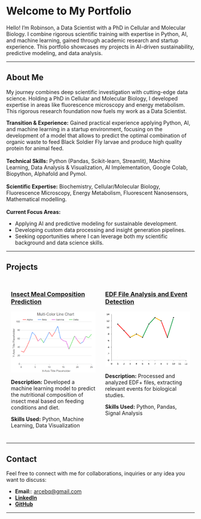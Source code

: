 # Welcome to My Portfolio  

Hello! I’m Robinson, a Data Scientist with a PhD in Cellular and Molecular Biology. I combine rigorous scientific training with expertise in Python, AI, and machine learning, gained through academic research and startup experience. This portfolio showcases my projects in AI-driven sustainability, predictive modeling, and data analysis.

---

## About Me  
My journey combines deep scientific investigation with cutting-edge data science. Holding a PhD in Cellular and Molecular Biology, I developed expertise in areas like fluorescence microscopy and energy metabolism. This rigorous research foundation now fuels my work as a Data Scientist.

**Transition & Experience:** Gained practical experience applying Python, AI, and machine learning in a startup environment, focusing on the development of a model that allows to predict the optimal combination of organic waste to feed Black Soldier Fly larvae and produce high quality protein for animal feed.<br>
<br>
**Technical Skills:** Python (Pandas, Scikit-learn, Streamlit), Machine Learning, Data Analysis & Visualization, AI Implementation, Google Colab, Biopython, Alphafold and Pymol.<br>
<br>
**Scientific Expertise:** Biochemistry, Cellular/Molecular Biology, Fluorescence Microscopy, Energy Metabolism, Fluorescent Nanosensors, Mathematical modelling.<br>
<br>
**Current Focus Areas:** <br>
- Applying AI and predictive modeling for sustainable development.
- Developing custom data processing and insight generation pipelines.
- Seeking opportunities where I can leverage both my scientific background and data science skills.

---

## Projects  

<div style="display: flex; justify-content: space-around; flex-wrap: wrap;">

<!-- Project 1 -->
<div style="width: 45%; margin: 10px;">
  <h3><a href="./project1">Insect Meal Composition Prediction</a></h3>
  <img src="./assets/placeholder1.png" alt="Insect Meal Prediction" style="width:100%; height:auto;">
  <p><strong>Description:</strong> Developed a machine learning model to predict the nutritional composition of insect meal based on feeding conditions and diet.</p>
  <p><strong>Skills Used:</strong> Python, Machine Learning, Data Visualization</p>
</div>

<!-- Project 2 -->
<div style="width: 45%; margin: 10px;">
  <h3><a href="./project2">EDF File Analysis and Event Detection</a></h3>
  <img src="./assets/placeholder2.png" alt="EDF File Analysis" style="width:100%; height:auto;">
  <p><strong>Description:</strong> Processed and analyzed EDF+ files, extracting relevant events for biological studies.</p>
  <p><strong>Skills Used:</strong> Python, Pandas, Signal Analysis</p>
</div>

</div>

---

## Contact  
Feel free to connect with me for collaborations, inquiries or any idea you want to discuss:
- **Email:**: arcebq@gmail.com
- [**LinkedIn**](https://www.linkedin.com/in/robinson-arce-molina-4566208b/)  
- [**GitHub**](https://github.com/RobinsonArceM)  

---

